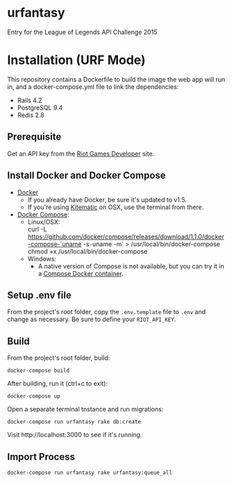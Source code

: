 # urfantasy
Entry for the League of Legends API Challenge 2015

# Installation (URF Mode)
This repository contains a Dockerfile to build the image the web app will run in, and a docker-compose.yml file to link the dependencies:

  * Rails 4.2
  * PostgreSQL 9.4
  * Redis 2.8

## Prerequisite
Get an API key from the [Riot Games Developer] site.

## Install Docker and Docker Compose
  * [Docker]
    * If you already have Docker, be sure it's updated to v1.5.
    * If you're using [Kitematic] on OSX, use the terminal from there.
  * [Docker Compose]:
    * Linux/OSX:     
            curl -L https://github.com/docker/compose/releases/download/1.1.0/docker-compose-`uname -s`-`uname -m` > /usr/local/bin/docker-compose
            chmod +x /usr/local/bin/docker-compose
    * Windows: 
        * A native version of Compose is not available, but you can try it in a [Compose Docker container].

## Setup .env file
From the project's root folder, copy the `.env.template` file to `.env` and change as necessary. Be sure to define your `RIOT_API_KEY`. 

## Build
From the project's root folder, build:

    docker-compose build

After building, run it (ctrl+c to exit):

    docker-compose up
    
Open a separate terminal tnstance and run migrations: 

    docker-compose run urfantasy rake db:create
    
Visit http://localhost:3000 to see if it's running.     

## Import Process

    docker-compose run urfantasy rake urfantasy:queue_all
   
[Riot Games Developer]:https://developer.riotgames.com/
[Docker]:https://docs.docker.com/installation/
[Docker Compose]:https://docs.docker.com/compose/
[Kitematic]:https://kitematic.com/
[Compose Docker container]:https://registry.hub.docker.com/u/dduportal/docker-compose/